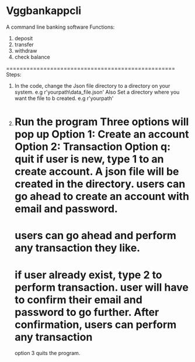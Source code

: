 # Vggbankappcli
A command line banking software
Functions:

1. deposit
2. transfer
3. withdraw
4. check balance

==================================================
Steps:
1. In the code, change the Json file directory to a directory on your system. 
   e.g r'yourpath\data_file.json'
        Also Set a directory where you want the file
       to b created. 
        e.g r'yourpath\'
    
2. Run the program
   Three options will pop up
   Option 1: Create an account
   Option 2: Transaction
   Option q: quit
   if user is new, type 1 to an create account.
   A json file will be created in the directory.
   users can go ahead to create an account with email and password.
   ===============================================================
   users can go ahead and perform any transaction they like.
   ===============================================================
   if user already exist, type 2 to perform transaction.
   user will have to confirm their email and password to go further.
   After confirmation, users can perform any transaction
   ===============================================================
   option 3 quits the program.
